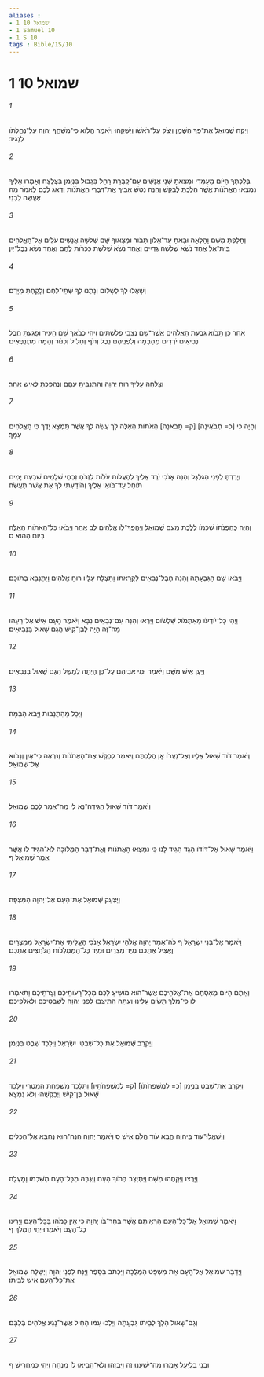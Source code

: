 ```yaml
---
aliases : 
- 1 שמואל 10
- 1 Samuel 10
- 1 S 10
tags : Bible/1S/10
---
```


# 1 שמואל 10

###### 1
וַיִּקַּח שְׁמוּאֵל אֶת־פַּךְ הַשֶּׁמֶן וַיִּצֹק עַל־רֹאשֹׁו וַיִּשָּׁקֵהוּ וַיֹּאמֶר הֲלֹוא כִּי־מְשָׁחֲךָ יְהוָה עַל־נַחֲלָתֹו לְנָגִיד׃
###### 2
בְּלֶכְתְּךָ הַיֹּום מֵעִמָּדִי וּמָצָאתָ שְׁנֵי אֲנָשִׁים עִם־קְבֻרַת רָחֵל בִּגְבוּל בִּנְיָמִן בְּצֶלְצַח וְאָמְרוּ אֵלֶיךָ נִמְצְאוּ הָאֲתֹנֹות אֲשֶׁר הָלַכְתָּ לְבַקֵּשׁ וְהִנֵּה נָטַשׁ אָבִיךָ אֶת־דִּבְרֵי הָאֲתֹנֹות וְדָאַג לָכֶם לֵאמֹר מָה אֶעֱשֶׂה לִבְנִי׃
###### 3
וְחָלַפְתָּ מִשָּׁם וָהָלְאָה וּבָאתָ עַד־אֵלֹון תָּבֹור וּמְצָאוּךָ שָּׁם שְׁלֹשָׁה אֲנָשִׁים עֹלִים אֶל־הָאֱלֹהִים בֵּית־אֵל אֶחָד נֹשֵׂא שְׁלֹשָׁה גְדָיִים וְאֶחָד נֹשֵׂא שְׁלֹשֶׁת כִּכְּרֹות לֶחֶם וְאֶחָד נֹשֵׂא נֵבֶל־יָיִן׃
###### 4
וְשָׁאֲלוּ לְךָ לְשָׁלֹום וְנָתְנוּ לְךָ שְׁתֵּי־לֶחֶם וְלָקַחְתָּ מִיָּדָם׃
###### 5
אַחַר כֵּן תָּבֹוא גִּבְעַת הָאֱלֹהִים אֲשֶׁר־שָׁם נְצִבֵי פְלִשְׁתִּים וִיהִי כְבֹאֲךָ שָׁם הָעִיר וּפָגַעְתָּ חֶבֶל נְבִיאִים יֹרְדִים מֵהַבָּמָה וְלִפְנֵיהֶם נֵבֶל וְתֹף וְחָלִיל וְכִנֹּור וְהֵמָּה מִתְנַבְּאִים׃
###### 6
וְצָלְחָה עָלֶיךָ רוּחַ יְהוָה וְהִתְנַבִּיתָ עִםָּם וְנֶהְפַּכְתָּ לְאִישׁ אַחֵר׃
###### 7
וְהָיָה כִּי [כ= תְבֹאֶינָה] [ק= תָבֹאנָה] הָאֹתֹות הָאֵלֶּה לָךְ עֲשֵׂה לְךָ אֲשֶׁר תִּמְצָא יָדֶךָ כִּי הָאֱלֹהִים עִמָּךְ׃
###### 8
וְיָרַדְתָּ לְפָנַי הַגִּלְגָּל וְהִנֵּה אָנֹכִי יֹרֵד אֵלֶיךָ לְהַעֲלֹות עֹלֹות לִזְבֹּחַ זִבְחֵי שְׁלָמִים שִׁבְעַת יָמִים תֹּוחֵל עַד־בֹּואִי אֵלֶיךָ וְהֹודַעְתִּי לְךָ אֵת אֲשֶׁר תַּעֲשֶׂה׃
###### 9
וְהָיָה כְּהַפְנֹתֹו שִׁכְמֹו לָלֶכֶת מֵעִם שְׁמוּאֵל וַיַּהֲפָךְ־לֹו אֱלֹהִים לֵב אַחֵר וַיָּבֹאוּ כָּל־הָאֹתֹות הָאֵלֶּה בַּיֹּום הַהוּא׃ ס
###### 10
וַיָּבֹאוּ שָׁם הַגִּבְעָתָה וְהִנֵּה חֶבֶל־נְבִאִים לִקְרָאתֹו וַתִּצְלַח עָלָיו רוּחַ אֱלֹהִים וַיִּתְנַבֵּא בְּתֹוכָם׃
###### 11
וַיְהִי כָּל־יֹודְעֹו מֵאִתְּמֹול שִׁלְשֹׁום וַיִּרְאוּ וְהִנֵּה עִם־נְבִאִים נִבָּא וַיֹּאמֶר הָעָם אִישׁ אֶל־רֵעֵהוּ מַה־זֶּה הָיָה לְבֶן־קִישׁ הֲגַם שָׁאוּל בַּנְּבִיאִים׃
###### 12
וַיַּעַן אִישׁ מִשָּׁם וַיֹּאמֶר וּמִי אֲבִיהֶם עַל־כֵּן הָיְתָה לְמָשָׁל הֲגַם שָׁאוּל בַּנְּבִאִים׃
###### 13
וַיְכַל מֵהִתְנַבֹּות וַיָּבֹא הַבָּמָה׃
###### 14
וַיֹּאמֶר דֹּוד שָׁאוּל אֵלָיו וְאֶל־נַעֲרֹו אָן הֲלַכְתֶּם וַיֹּאמֶר לְבַקֵּשׁ אֶת־הָאֲתֹנֹות וַנִּרְאֶה כִי־אַיִן וַנָּבֹוא אֶל־שְׁמוּאֵל׃
###### 15
וַיֹּאמֶר דֹּוד שָׁאוּל הַגִּידָה־נָּא לִי מָה־אָמַר לָכֶם שְׁמוּאֵל׃
###### 16
וַיֹּאמֶר שָׁאוּל אֶל־דֹּודֹו הַגֵּד הִגִּיד לָנוּ כִּי נִמְצְאוּ הָאֲתֹנֹות וְאֶת־דְּבַר הַמְּלוּכָה לֹא־הִגִּיד לֹו אֲשֶׁר אָמַר שְׁמוּאֵל׃ ף
###### 17
וַיַּצְעֵק שְׁמוּאֵל אֶת־הָעָם אֶל־יְהוָה הַמִּצְפָּה׃
###### 18
וַיֹּאמֶר אֶל־בְּנֵי יִשְׂרָאֵל ף כֹּה־אָמַר יְהוָה אֱלֹהֵי יִשְׂרָאֵל אָנֹכִי הֶעֱלֵיתִי אֶת־יִשְׂרָאֵל מִמִּצְרָיִם וָאַצִּיל אֶתְכֶם מִיַּד מִצְרַיִם וּמִיַּד כָּל־הַמַּמְלָכֹות הַלֹּחֲצִים אֶתְכֶם׃
###### 19
וְאַתֶּם הַיֹּום מְאַסְתֶּם אֶת־אֱלֹהֵיכֶם אֲשֶׁר־הוּא מֹושִׁיעַ לָכֶם מִכָּל־רָעֹותֵיכֶם וְצָרֹתֵיכֶם וַתֹּאמְרוּ לֹו כִּי־מֶלֶךְ תָּשִׂים עָלֵינוּ וְעַתָּה הִתְיַצְּבוּ לִפְנֵי יְהוָה לְשִׁבְטֵיכֶם וּלְאַלְפֵיכֶם׃
###### 20
וַיַּקְרֵב שְׁמוּאֵל אֵת כָּל־שִׁבְטֵי יִשְׂרָאֵל וַיִּלָּכֵד שֵׁבֶט בִּנְיָמִן׃
###### 21
וַיַּקְרֵב אֶת־שֵׁבֶט בִּנְיָמִן [כ= לְמִשְׁפְּחֹתֹו] [ק= לְמִשְׁפְּחֹתָיו] וַתִּלָּכֵד מִשְׁפַּחַת הַמַּטְרִי וַיִּלָּכֵד שָׁאוּל בֶּן־קִישׁ וַיְבַקְשֻׁהוּ וְלֹא נִמְצָא׃
###### 22
וַיִּשְׁאֲלוּ־עֹוד בַּיהוָה הֲבָא עֹוד הֲלֹם אִישׁ ס וַיֹּאמֶר יְהוָה הִנֵּה־הוּא נֶחְבָּא אֶל־הַכֵּלִים׃
###### 23
וַיָּרֻצוּ וַיִּקָּחֻהוּ מִשָּׁם וַיִּתְיַצֵּב בְּתֹוךְ הָעָם וַיִּגְבַּהּ מִכָּל־הָעָם מִשִּׁכְמֹו וָמָעְלָה׃
###### 24
וַיֹּאמֶר שְׁמוּאֵל אֶל־כָּל־הָעָם הַרְּאִיתֶם אֲשֶׁר בָּחַר־בֹּו יְהוָה כִּי אֵין כָּמֹהוּ בְּכָל־הָעָם וַיָּרִעוּ כָל־הָעָם וַיֹּאמְרוּ יְחִי הַמֶּלֶךְ׃ ף
###### 25
וַיְדַבֵּר שְׁמוּאֵל אֶל־הָעָם אֵת מִשְׁפַּט הַמְּלֻכָה וַיִּכְתֹּב בַּסֵּפֶר וַיַּנַּח לִפְנֵי יְהוָה וַיְשַׁלַּח שְׁמוּאֵל אֶת־כָּל־הָעָם אִישׁ לְבֵיתֹו׃
###### 26
וְגַם־שָׁאוּל הָלַךְ לְבֵיתֹו גִּבְעָתָה וַיֵּלְכוּ עִמֹּו הַחַיִל אֲשֶׁר־נָגַע אֱלֹהִים בְּלִבָּם׃
###### 27
וּבְנֵי בְלִיַּעַל אָמְרוּ מַה־יֹּשִׁעֵנוּ זֶה וַיִּבְזֻהוּ וְלֹא־הֵבִיאוּ לֹו מִנְחָה וַיְהִי כְּמַחֲרִישׁ׃ ף
